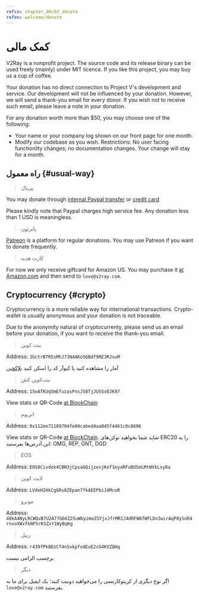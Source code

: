 ```yaml
---
refcn: chapter_00/02_donate
refen: welcome/donate
---
```


# کمک مالی

V2Ray is a nonprofit project. The source code and its release binary can be used freely (mainly) under MIT licence. If you like this project, you may buy us a cup of coffee.

Your donation has no direct connection to Project V's development and service. Our development will not be influenced by your donation. However, we will send a thank-you email for every donor. If you wish not to receive such email, please leave a note in your donation.

For any donation worth more than $50, you may choose one of the following:

* Your name or your company log shown on our front page for one month.
* Modify our codebase as you wish. Restrictions: No user facing functionlity changes; no documentation changes. Your change will stay for a month.

## راه معمول {#usual-way}

> پی‌پال

You may donate through [internal Paypal transfer](https://www.paypal.me/ProjectV2Ray/25) or [credit card](https://www.paypal.com/cgi-bin/webscr?cmd=_s-xclick&amount=25&currency_code=usd&hosted_button_id=4TU3UKYANT2WY)

Please kindly note that Paypal charges high service fee. Any donation less than 1 USD is meaningless.

> پاترئون

[Patreon](https://www.patreon.com/v2ray) is a platform for regular donations. You may use Patreon if you want to donate frequently.

> کارت هدیه

For now we only receive giftcard for Amazon US. You may purchase it [at Amazon.com](https://www.amazon.com/Amazon-eGift-Card-Birthday-Balloons/dp/B01FIS88SY) and then send to `love@v2ray.com`.

## Cryptocurrency {#crypto}

Cryptocurrency is a more reliable way for international transactions. Crypto-wallet is usually anonymous and your donation is not traceable.

Due to the anonymity natural of cryptocurrenty, please send us an email before your donation, if you want to receive the thank-you email.

> بیت کوین

Address: `3GctrB7R5sMhJ73N4AKo56Bdf9RE3RJsuM`

آمار را مشاهده کنید یا کیو‌آر کد را اسکن کنید [ بلاکچین ](https://www.blockchain.com/btc/address/3GctrB7R5sMhJ73N4AKo56Bdf9RE3RJsuM)

> بیت‌کوین کش

Address: `15oATKUq5mEfuzasPnsJ58TjJU5SvDJK97`

View stats or QR-Code [at BlockChain](https://explorer.bitcoin.com/bch/address/15oATKUq5mEfuzasPnsJ58TjJU5SvDJK97)

> اتریوم

Address: `0x112ee71189704fe04cabed4aa045f4461c8c8696`

View stats or QR-Code [at BlockChain](https://www.blockchain.com/eth/address/0x112ee71189704fe04cabed4aa045f4461c8c8696). شاید شما بخواهید توکن‌های ERC20 را به این آدرس‌ها بفرستید: OMG, REP, GNT, DGD

> EOS

Address: `EOS8Civdok4CBN3jCpsaGQijzesjKof1eyaRFuBU5mLMtWVkLsy8a`

> لایت کوین

Address: `LVdeH2HkCgGRs8ZEpan7fkAEEPbiJ4McoR`

> مونرو

Address: `48kA4NyLRCWQvB7U2A77G66Z25uWbyzmoZSYjxJfrMR1J4dRFW6fWFLDn3wirAqP8ySnR4rnvoXWxfkNFhrK5ZxY1WyBqKg`

> ریپل

Address: `r439fPk8DzCf4nSxkpfodEuE2cG4KVZQHq`

برچسب الزامی نیست

> دیگر

اگر نوع دیگری از کرپتوکارنسی را می‌خواهید دونیت کنید؛‌ یک ایمیل برای ما به ` love@v2ray.com` بفرستید.